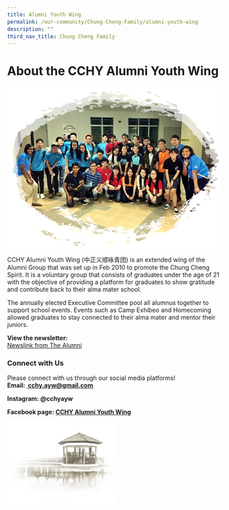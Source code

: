 ```yaml
---
title: Alumni Youth Wing
permalink: /our-community/Chung-Cheng-Family/alumni-youth-wing
description: ""
third_nav_title: Chung Cheng Family
---
```

# **About the CCHY Alumni Youth Wing**

![](/images/CCHY%20Alumni%20Youth%20Wing_Homecoming.jpg)

CCHY Alumni Youth Wing (中正义顺咏青团) is an extended wing of the Alumni Group that was set up in Feb 2010 to promote the Chung Cheng Spirit. It is a voluntary group that consists of graduates under the age of 21 with the objective of providing a platform for graduates to show gratitude and contribute back to their alma mater school.

The annually elected Executive Committee pool all alumnus together to support school events. Events such as Camp Exhibeo and Homecoming allowed graduates to stay connected to their alma mater and mentor their juniors.

**View the newsletter:**   
[Newslink from The Alumni](http://www.chungchengalumni.com/%E4%B8%AD%E6%AD%A3%E4%B9%89%E9%A1%BA%E5%92%8F%E9%9D%92%E5%9B%A2AYW.php)

### Connect with Us

Please connect with us through our social media platforms!  
**Email: <a href="mailto: cchy.ayw@gmail.com"> cchy.ayw@gmail.com</a>**
  
**Instagram: @cchyayw**

**Facebook page: [CCHY Alumni Youth Wing](https://www.facebook.com/aywcchy/)**

<img src="/images/pavilion.png" 
     style="width:50%">